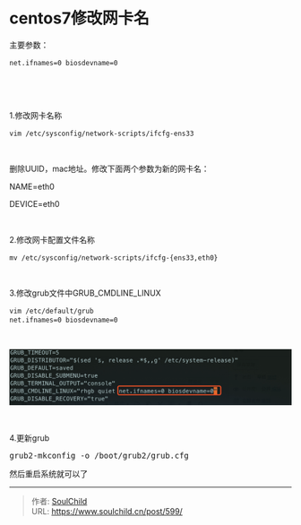 # centos7修改网卡名

<!--more-->
主要参数：
<pre class="line-numbers" data-start="1"><code class="language-bash">net.ifnames=0 biosdevname=0</code></pre>
&nbsp;

&nbsp;

1.修改网卡名称
<pre class="line-numbers" data-start="1"><code class="language-bash">vim /etc/sysconfig/network-scripts/ifcfg-ens33</code></pre>
&nbsp;

删除UUID，mac地址。修改下面两个参数为新的网卡名：

NAME=eth0

DEVICE=eth0

&nbsp;

2.修改网卡配置文件名称
<pre class="line-numbers" data-start="1"><code class="language-bash">mv /etc/sysconfig/network-scripts/ifcfg-{ens33,eth0}
</code></pre>
&nbsp;

3.修改grub文件中GRUB_CMDLINE_LINUX
<pre class="line-numbers" data-start="1"><code class="language-bash">vim /etc/default/grub
net.ifnames=0 biosdevname=0</code></pre>
&nbsp;

<img src="images/6d110be13a8ba3e2efce934cfecedbb7.png" />

&nbsp;

4.更新grub
<pre>grub2-mkconfig -o /boot/grub2/grub.cfg</pre>
然后重启系统就可以了


---

> 作者: [SoulChild](https://www.soulchild.cn)  
> URL: https://www.soulchild.cn/post/599/  

